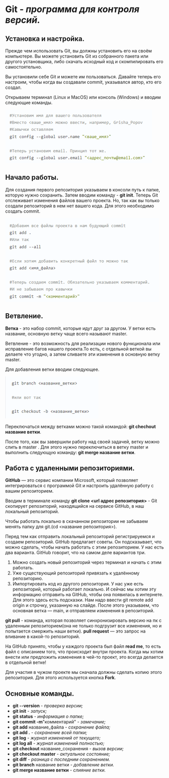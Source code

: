 # **Git** - *программа для контроля версий.*
## Установка и настройка.
 Прежде чем использовать Git, вы должны установить его на своём компьютере. Вы можете установить Git из собранного пакета или другого установщика, либо скачать исходный код и скомпилировать его самостоятельно.

Вы установили себе Git и можете им пользоваться. Давайте теперь его настроим, чтобы когда вы создавали commit, указывался автор, кто его создал.

Открываем терминал (Linux и MacOS) или консоль (Windows) и вводим следующие команды.

![Имя и адрес почты](config.png)
## Начало работы.
Для создания первого репозитория указываем в консоли путь к папке, которую нужно сохранить. Затем вводим команду - __git init__. Теперь Git отслеживает изменения файлов вашего проекта. Но, так как вы только создали репозиторий в нем нет вашего кода. Для этого необходимо создать commit.

![Сохранение](commit.png)
## Ветвление. 
__Ветка__ - это набор commit, которые идут друг за другом. У ветки есть название, основную ветку чаще всего называют master.

Ветвление - это возможность для реализации нового функционала или исправление багов нашего проекта.То есть, с отдельной веткой вы делаете что угодно, а затем сливаете эти изменения в основную ветку master.

Для добавления ветки вводим следующее.

![Добавление ветки](add_branch.png)

Переключаться между ветками можно такой командой: __git chechout название ветки__.

После того, как вы завершили работу над своей задачей, ветку можно слить в master . Для этого нужно переключиться в ветку master и выполнить следующую команду: __git merge название ветки__.

## Работа с удаленными репозиториями.

**GitHub** — это сервис компании Microsoft, который позволяет интегрироваться с
программой Git и настроить удалённую работу с вашим репозиторием.

Вводим в терминале команду **git clone <url адрес репозитория>** - Git скопирует репозиторий, находящийся на сервисе GitHub, в наш локальный
репозиторий.

Чтобы работать локально в скачанном репозитории не забываем менять папку для git.(cd <название репозитория>).

Перед тем как отправить локальный репозиторий регистрируемся и создаем репозиторий.
GitHub предлагает советы. Он подсказывает, что можно сделать, чтобы начать работать с этим
репозиторием. У нас есть два варианта. GitHub говорит, что на самом деле вариантов три.
1. Можно создать новый репозиторий через терминал и начать с этим работать.
2. Уже существующий репозиторий привязать к удалённому репозиторию.
3. Импортировать код из другого репозитория.
У нас уже есть репозиторий, который работает локально. И сейчас мы хотим эту информацию
отправить на GitHub, чтобы она появилась в интернете. Для этого здесь есть подсказки.
Нам надо ввести git remote add origin и строчку, указанную на слайде. После этого указываем,
что основная ветка — main, и отправляем изменения в репозиторий.

**git pull** - команда, которая позволяет синхронизировать версию на пк с удаленным репозиторием(она не только подгрузит все изменения, но и
попытается смержить наши ветки).
**pull request** — это запрос на вливание в какой-то репозиторий.

На GitHub принято, чтобы у каждого проекта был файл **read me**, то есть файл с описанием того, что происходит внутри проекта. Когда мы хотим внести или предложить изменения в чей-то проект, это всегда делается в отдельной
ветке!

Для участия в чужом проекте мы сначала должны сделать копию этого репозитория. Для этого используется кнопка **Fork**.


## Основные команды.
* **git --version** - *проверка версии;*
* **git init** - *запуск;*
* **git status** - *информация о папке;*
* **git commit -m**"комментарий" - *замечание;*
* **git add** название_файла - *сохранение файла;*
* **git add .** - *сохранение всей папки;*
* **git log** - *журнал изменений от текущего;*
* **git log all** - *журнал изменений полностью;*
* **git checkout** название_сохранения - *вызов версии;*
* **git checkout master** - *актуальное состояние;*
* **git diff** - *разница с последним сохранением.*
* **git branch** название ветки - *добавление ветки.*
* **git merge название ветки** - *слияние ветки.*